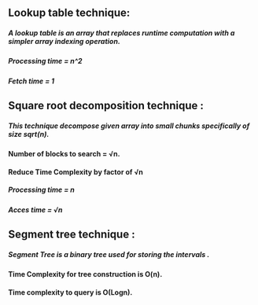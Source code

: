 ## Lookup table technique:
  #####    A lookup table is an array that replaces runtime computation with a simpler array indexing operation.
  #####    Processing time = n^2 
  #####    Fetch time = 1
  

## Square root decomposition technique :
#####     This technique decompose given array into small chunks specifically of size sqrt(n).
####      Number of blocks to search = √n.
####      Reduce Time Complexity by factor of √n
#####     Processing time = n
#####     Acces time = √n

## Segment tree technique :
#####     Segment Tree is a binary tree used for storing the intervals .
####      Time Complexity for tree construction is O(n). 
####      Time complexity to query is O(Logn).




